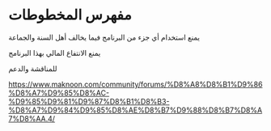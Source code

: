 # مفهرس المخطوطات

يمنع استخدام أي جزء من البرنامج فيما يخالف أهل السنة والجماعة

يمنع الانتفاع المالي بهذا البرنامج

للمناقشة والدعم

https://www.maknoon.com/community/forums/%D8%A8%D8%B1%D9%86%D8%A7%D9%85%D8%AC-%D9%85%D9%81%D9%87%D8%B1%D8%B3-%D8%A7%D9%84%D9%85%D8%AE%D8%B7%D9%88%D8%B7%D8%A7%D8%AA.4/
